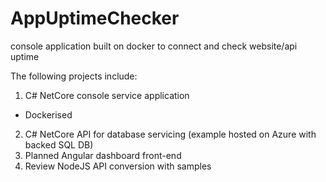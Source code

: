 # AppUptimeChecker
console application built on docker to connect and check website/api uptime

The following projects include:
1. C# NetCore console service application
  - Dockerised
2. C# NetCore API for database servicing (example hosted on Azure with backed SQL DB)
3. Planned Angular dashboard front-end
4. Review NodeJS API conversion with samples
